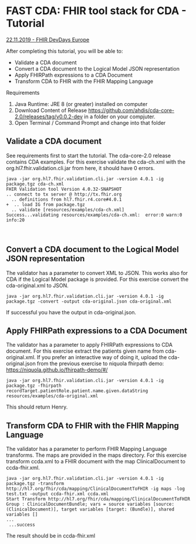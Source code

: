 # FAST CDA: FHIR tool stack for CDA - Tutorial 
[22.11.2019 - FHIR DevDays Europe](https://www.devdays.com/amsterdam/schedule-2019/#event-810)

After completing this tutorial, you will be able to:
- Validate a CDA document 
- Convert a CDA document to the Logical Model JSON representation
- Apply FHIRPath expressions to a CDA Document
- Transform CDA to FHIR with the FHIR Mapping Language

Requirements
1. Java Runtime: JRE 8 (or greater) installed on computer
2. Download Content of Release https://github.com/ahdis/cda-core-2.0/releases/tag/v0.0.2-dev in a folder on your  compjuter.
3. Open Terminal / Command Prompt and change into that folder

## Validate a CDA document

See requirements first to start the tutorial. The cda-core-2.0 release contains CDA examples. For this exercise validate the cda-ch.xml with the org.hl7.fhir.validation.cli.jar from here, it should have 0 errors.

```
java -jar org.hl7.fhir.validation.cli.jar -version 4.0.1 -ig package.tgz cda-ch.xml 
FHIR Validation tool Version 4.0.32-SNAPSHOT
.. connect to tx server @ http://tx.fhir.org
  .. definitions from hl7.fhir.r4.core#4.0.1
+  .. load IG from package.tgz
  .. validate [resources/examples/cda-ch.xml]
Success...validating resources/examples/cda-ch.xml:  error:0 warn:0 info:20
```
 
## Convert a CDA document to the Logical Model JSON representation

The validator has a parameter to convert XML to JSON. This works also for CDA if the Logical Model package is provided. For this exercise convert the cda-original.xml to JSON.

```
java -jar org.hl7.fhir.validation.cli.jar -version 4.0.1 -ig package.tgz -convert -output cda-original.json cda-original.xml
```

If successful you have the output in cda-original.json.

## Apply FHIRPath expressions to a CDA Document

The validator has a parameter to apply FHIRPath expressions to CDA document. For this exercise extract the patients given name from cda-original.xml. If you prefer an interactive way of doing it, upload the cda-original.json from the previous exercise to niquola fhirpath demo: https://niquola.github.io/fhirpath-demo/#/ 

```
java -jar org.hl7.fhir.validation.cli.jar -version 4.0.1 -ig package.tgz -fhirpath recordTarget.patientRole.patient.name.given.dataString resources/examples/cda-original.xml
```

This should return Henry.

## Transform CDA to FHIR with the FHIR Mapping Language

The validator has a parameter to perform FHIR Mapping Language transforms. The maps are provided in the maps directory. For this exercise transform ccda.xml to a FHIR document with the map ClinicalDocument to ccda-fhir.xml.

```
java -jar org.hl7.fhir.validation.cli.jar -version 4.0.1 -ig package.tgz -transform http://hl7.org/fhir/cda/mapping/ClinicalDocumentToFHIR -ig maps -log test.txt -output ccda-fhir.xml ccda.xml 
Start Transform http://hl7.org/fhir/cda/mapping/ClinicalDocumentToFHIR
Group : ClinicalDocumentBundle; vars = source variables [source: (ClinicalDocument)], target variables [target: (Bundle)], shared variables []
...
 ...success
```

The result should be in ccda-fhir.xml
